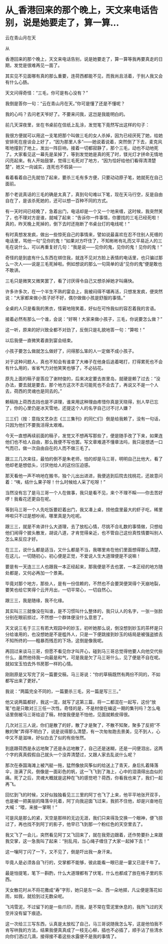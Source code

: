 # 从_香港回来的那个晚上，天文来电话告别，说是她要走了，算一算...

云在青山月在天

从

香港回来的那个晚上，天文来电话告别，说是她要走了，算一算等我再要真走的日期，发觉是很难再见一面了。

其实见不见面哪有真的那么重要，连荷西都能不见，而我尚且活着，于别人我又会有什么心肠。

天文问得奇怪：“三毛，你可是有心没有？”

我倒是答你一句：“云在青山月在天。”你可是懂了还是不懂呢？

我的心吗？去问老天爷好了。不要来问我，这岂是我能明白的。

前几天深夜里，坐在书桌前在信纸上乱涂，发觉笔下竟然写出这样的句子：

我很方便就可以用这一支笔把那个叫做三毛的女人杀掉，因为已经厌死了她，给她安排死在座谈会上好了，“因为那里人多”——她说着说着，突然倒了下去，麦克风嘭地撞到了地上，发出一阵巨响，接着一切都寂静了，那个三毛，动也不动地死了。大家看见这一幕先是呆掉了，等到发觉她是真的死了时，镁光灯才拼命无情地闪亮起来。有人开始鼓掌，觉得三毛死对了地方，“因为恰好给他们看得清清楚楚”，她又一向诚实，连死也不假装——

看着看着自己先就怕了起来，要杀三毛有多方便，只要动动原子笔，她就死在自己面前。

那个老说真话的三毛的确是太真了，真到句句难以下笔，现在天马行空，反是自由自在了，是该杀死她的，还可以想一百种不同的方式。

有一天时间已经晚了，急着出门，电话却是一个又一个地来缠，这时候，我突然笑了，也不理对方是谁，就喊了起来：“告诉你一件事情，你要找的三毛已经死啦！真的，昨天晚上死掉的，倒下去时还拖断了书桌台灯的电线呢！”

有时真想发发疯，做出一些惊死自己的事情来，譬如说最喜欢在忍不住别人死缠的电话里，骂他一句“见你的鬼！”如果对方吓住了，不知彬彬有礼而又平易近人的三毛在说什么，可以再重复好几句：“我是说——见你的鬼，见你的鬼！见你的鬼！”

奇怪的是到底有什么东西在绑住我，就连不见对方脸上表情的电话里，也只骗过那么一次人——说是三毛死掉啦。例如想说的那么一句简单的话“见你的鬼”便是敢也不敢讲。

三毛只是微笑又微笑罢了，看了讨厌得令自己又想杀掉她才叫痛快。

许多许多次，在一个半生不熟的宴会上，我被闷得不堪再活，只想发发疯，便突然说：“大家都来做小孩子好不好，偶尔做做小孩是舒服的事情。”

全桌的人只是看我的黑衣，怪窘地陪笑着，好似在可怜我似的容忍着我的言语。

接着必然有那么一个谁，会说：“好啊！大家来做小孩子，三毛，你说要怎么做？”

这一听，原来的好兴致全都不对劲了，反倒只是礼貌地答一句：“算啦！”

以后我便一直微笑着直到宴会结束。

小孩子要怎么做就怎么做好了，问得那么笨的人一定做不成小孩子。

对于这种问题人，真也不知会有谁拿了大棒子在他身后追着喝打，打得累死也不会有什么用的，省省气力对他笑笑也够了，不必拈花。

原先上面的稿子是答应了谢材俊的，后来决定要去峇里岛，就硬是赖了过去：“没办法，要去就是要去，那个地方这次不去可能死也不会去了，再说又不是一个人去，荷西的灵魂也是同去的。”

赖稿拖上荷西去挡也是不讲理，谁来用这种理由疼惜你真是天晓得，别人早已忘了，你的心里仍是冰天雪地，还提这个人的名字自己讨不讨人嫌？

三三们（按：意指文艺杂志《三三集刊》的同仁们）倒是给我赖了，没有一句话，只因为他们不要我活得太艰难。

今天一直想再续前面的稿子，发觉又不想再写那些了，便是随手改了下来，如果连他们也不给人自由，那么我便不写也罢。写文章难道不懂章法吗，我只是想透一口气而已，做一次自由自在的人而不做三毛了。

跟三三几次来往，最怕的倒不是朱老师，怕的却是马三哥，明明自己比他大，看了他却老是想低头，讨厌他给人的这份压迫感。

那天看他一声不响地在搬书，独个儿出出进进，我便逃到后院去找桃花，还故意问着：“咦，结什么果子呀！什么时候给人采了吃呀！”

当然没有忘了是马三哥一个人在做事，我只是看不见，来个不理不睬——你去苦好啰！我看花还更自在呢。

等到马三哥一个人先吃饭要赶着出门，我又凑上桌，捞他盘里最大的虾子吃，稀里哗啦只不过是想吵闹，哪里真是为吃呢。

跟三三，就是不肯讲什么大道理，去了放松心情，尽挑不合礼数的事情做，只想给他们闹得个披头散发，胡说八道，才肯觉得亲近，也不管自己这份真性情要叫别人怎么来反应才好。

在三三，说什么都是适当，又什么都是不当，我哪里肯在他们里面想得那么清楚，在这儿，一切随初心，初心便是正觉，不爱说人生大道理便是不说嘛！

要是有一天连三三人也跟我一本正经起来，那我便是不去也罢，一本正经的地方随处都是，又何必再加一个景美。

毕竟对那个地方，那些人，是有一份信赖的，不然也不会要哭便哭得个天崩地裂，要笑也给它笑得个云开月出，一切平常心，一切自然心。

跟三三，我是随缘，我不化缘。

其实叫三三就像没在叫谁，是不习惯叫什么整体的，我只认人的名字，一张一张脸分别在眼前掠过，不然想一个群体便没什么意思了。

天文说三毛于三三有若大观园中的妙玉，初听她那么说，倒没想到妙玉的茶杯是只分给谁用的，也没想她是不是槛外人，只是一下便跳接到妙玉的结局是被强盗掳去不知所终的——粗暴而残忍的下场，这倒是像我呢。

再回过来谈马三哥，但愿不看见你才叫开心，碰到马三哥总觉得他要人向他交代些什么，虽然他待我一向最是和气，可是我是欠了马三哥什么，见了便是不自在呢。就如宝玉怕去外书房那一样的心情。

刚刚原是又写完了另一篇要交稿，马三哥说：“你的草稿既然有两份不同的，不如都写出来了更好。”

我说：“两篇完全不同的，一篇要杀三毛，另一篇是写三三。”

他又说两篇都好，我这一混，就写了这第三篇，将一二都混在一起写，这份“放笔”也是只敢对三三任一次性。奇怪的是，不是材俊在编这一期的集刊吗？怎么电话里倒被马三哥给迫了稿，材俊我便是不怕他，见面就赖皮得很。

几次对三三人说，你们是散了的好，散了才是聚了，不散不知聚，聚多了反把“不散的聚”弄得不明白了，说是说得那么清楚，有一次匆匆跑去景美，见不到人，心中又不是滋味，好似白去了似的有些怅然。

到底跟荷西是永远地聚了还是永远地散了，自己还是迷糊，还是一问便泪出，这两个字的真真假假自己就头一个没弄清楚过，又跟人家去乱说什么呢？

那次在泰国海滩上被汽艇一拖，猛然像放风筝似的给送上了青天，身后扎着降落伞，涨满了风，倒像是一面彩色的帆，这一飞飞到了海上，心中的泪滴得出血似的痛。死了之后，灵魂大概就是这种在飞的感觉吧？荷西，你看我也来了，我们一起再飞。

回忆到飞的时候，又好似独独看见三三里的阿丁也飞了上来，他平平地张开双手，也是被一把美丽的降落伞托着，阿丁向我迎面飞过来，我抓不住他，却是兴奋地在大喊：“喂，来接一掌啊！”

可是风是那么的紧，天空是那样的无边无涯，我们只来得及交换一个眼神，便飞掠过了，再也找不到阿丁的影子，他早已飞到那一个粉红色的天空里去了。

我又飞了一会儿，突然看见阿丁又飞回来了，就在我旁边跟着，还作势要扑上来跟我交掌，这一急我叫了起来：“别乱闯，当心绳子缠住了大家一起掉下去！”

这一嚷阿丁闪了一下，又不见了，倒是吓出我一身汗来。

毕竟人是必须各自飞行的，交掌都不能够，彼此能看一眼已是一霎又已是千年了。

最是怕提笔，笔下一斟酌，什么大道理都有了伏笔，什么也都成了放在格子里的东西。

天女散花时从不将花撒成“寿”字形，她只是东一朵、西一朵地掷，凡尘便是落花如雨，如我，就拾到过无数朵呢。

飞鸿雪泥，不过留下的是一些爪印，而我，是不常在雪泥里休息的，我所飞过的天空并没有留下痕迹。

这一次给三三写东西，认真是太放松了自己，马三哥说随我怎么写，这是他怕我不肯写哄我的方法，结果我便真真成了一枝无心柳，插也不必插了，顺手沾了些清水向你们洒过几滴，接得接不着这些水露便不是我的事情了。